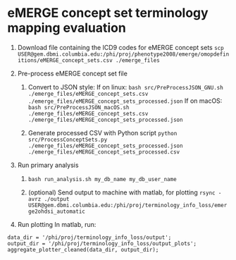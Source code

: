 # eMERGE concept set terminology mapping evaluation

1. Download file containing the ICD9 codes for eMERGE concept sets
`scp USER@gem.dbmi.columbia.edu:/phi/proj/phenotype2008/emerge/omopdefinitions/eMERGE_concept_sets.csv ./emerge_files`

2. Pre-process eMERGE concept set file
	1. Convert to JSON style:
If on linux: `bash src/PreProcessJSON_GNU.sh ./emerge_files/eMERGE_concept_sets.csv ./emerge_files/eMERGE_concept_sets_processed.json`
If on macOS: `bash src/PreProcessJSON_macOS.sh ./emerge_files/eMERGE_concept_sets.csv ./emerge_files/eMERGE_concept_sets_processed.json`

	2. Generate processed CSV with Python script
`python src/ProcessConceptSets.py ./emerge_files/eMERGE_concept_sets_processed.json ./emerge_files/eMERGE_concept_sets_processed.csv`

3. Run primary analysis
	1. `bash run_analysis.sh my_db_name my_db_user_name`

	2. (optional) Send output to machine with matlab, for plotting
`rsync -avrz ./output USER@gem.dbmi.columbia.edu:/phi/proj/terminology_info_loss/emerge2ohdsi_automatic`

4. Run plotting
In matlab, run:
```
data_dir = '/phi/proj/terminology_info_loss/output';
output_dir = '/phi/proj/terminology_info_loss/output_plots';
aggregate_plotter_cleaned(data_dir, output_dir);
```